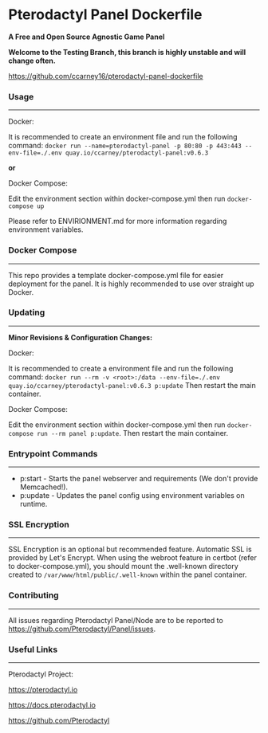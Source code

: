 # Pterodactyl Panel Dockerfile #
__A Free and Open Source Agnostic Game Panel__

__Welcome to the Testing Branch, this branch is highly unstable and will change often.__

https://github.com/ccarney16/pterodactyl-panel-dockerfile

### Usage ###

---

Docker:

It is recommended to create an environment file and run the following command:
`docker run --name=pterodactyl-panel -p 80:80 -p 443:443 --env-file=./.env quay.io/ccarney/pterodactyl-panel:v0.6.3`

__or__

Docker Compose:

Edit the environment section within docker-compose.yml then run `docker-compose up`

Please refer to ENVIRIONMENT.md for more information regarding environment variables.

### Docker Compose ###

---

This repo provides a template docker-compose.yml file for easier deployment for the panel. It is highly recommended to use over straight up Docker.

### Updating ###

---

__Minor Revisions & Configuration Changes:__

Docker:

It is recommended to create a environment file and run the following command: `docker run --rm -v <root>:/data --env-file=./.env quay.io/ccarney/pterodactyl-panel:v0.6.3 p:update` Then restart the main container.

Docker Compose:

Edit the environment section within docker-compose.yml then run `docker-compose run --rm panel p:update`. Then restart the main container.

### Entrypoint Commands ###

---

* p:start - Starts the panel webserver and requirements (We don't provide Memcached!).
* p:update - Updates the panel config using environment variables on runtime.

### SSL Encryption ###

---

SSL Encryption is an optional but recommended feature. Automatic SSL is provided by Let's Encrypt. When using the webroot feature in certbot (refer to docker-compose.yml), you should mount the .well-known directory created to `/var/www/html/public/.well-known` within the panel container.

### Contributing ###

---

All issues regarding Pterodactyl Panel/Node are to be reported to https://github.com/Pterodactyl/Panel/issues.

### Useful Links ###

---

Pterodactyl Project:

https://pterodactyl.io

https://docs.pterodactyl.io

https://github.com/Pterodactyl
